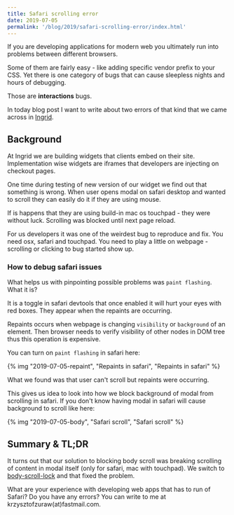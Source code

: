 ```yaml
---
title: Safari scrolling error
date: 2019-07-05
permalink: '/blog/2019/safari-scrolling-error/index.html'
---
```


If you are developing applications for modern web you ultimately run into problems between different
browsers.

Some of them are fairly easy - like adding specific vendor prefix to your CSS. Yet there
is one category of bugs that can cause sleepless nights and hours of debugging.

Those are **interactions** bugs.

In today blog post I want to write about two errors of that kind that we came across in [Ingrid](https://www.ingrid.com).

## Background

At Ingrid we are building widgets that clients embed on their site. Implementation wise widgets are
iframes that developers are injecting on checkout pages.

One time during testing of new version of our widget we find out that something is wrong.
When user opens modal on safari desktop and wanted to scroll they can easily do it if they are using mouse.

If is happens that they are using build-in mac os touchpad - they were without luck. Scrolling was blocked until next page reload.

For us developers it was one of the weirdest bug to reproduce and fix. You need osx, safari and
touchpad. You need to play a little on webpage - scrolling or clicking to bug started show up.

### How to debug safari issues

What helps us with pinpointing possible problems was `paint flashing`. What it is?

It is a toggle in safari devtools that once enabled it will hurt your eyes with red boxes. They
appear when the repaints are occurring.

Repaints occurs when webpage is changing `visibility` or `background` of an element. Then browser
needs to verify visibility of other nodes in DOM tree thus this operation is expensive.

You can turn on `paint flashing` in safari here:

{% img "2019-07-05-repaint", "Repaints in safari", "Repaints in safari" %}

What we found was that user can't scroll but repaints were occurring.

This gives us idea to look into how we block background of modal from scrolling in safari.
If you don't know having modal in safari will cause background to scroll like here:

{% img "2019-07-05-body", "Safari scroll", "Safari scroll" %}

## Summary & TL;DR

It turns out that our solution to blocking body scroll was breaking scrolling of content in modal
itself (only for safari, mac with touchpad).
We switch to [body-scroll-lock](https://github.com/willmcpo/body-scroll-lock#readme) and that fixed
the problem.

What are your experience with developing web apps that has to run of Safari? Do you have any errors?
You can write to me at krzysztofzuraw(at)fastmail.com.
